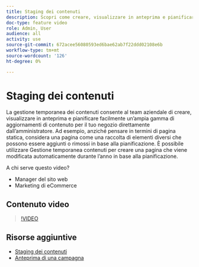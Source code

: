 ```yaml
---
title: Staging dei contenuti
description: Scopri come creare, visualizzare in anteprima e pianificare un’ampia gamma di aggiornamenti di contenuto per il tuo negozio direttamente dall’amministratore.
doc-type: feature video
role: Admin, User
audience: all
activity: use
source-git-commit: 672acee56080593ed6bae62ab7f22ddd02108e6b
workflow-type: tm+mt
source-wordcount: '126'
ht-degree: 0%

---
```


# Staging dei contenuti

La gestione temporanea dei contenuti consente al team aziendale di creare, visualizzare in anteprima e pianificare facilmente un’ampia gamma di aggiornamenti di contenuto per il tuo negozio direttamente dall’amministratore. Ad esempio, anziché pensare in termini di pagina statica, considera una pagina come una raccolta di elementi diversi che possono essere aggiunti o rimossi in base alla pianificazione. È possibile utilizzare Gestione temporanea contenuti per creare una pagina che viene modificata automaticamente durante l’anno in base alla pianificazione.

A chi serve questo video?

- Manager del sito web
- Marketing di eCommerce

## Contenuto video

>[!VIDEO](https://video.tv.adobe.com/v/343784?quality=12&learn=on)

## Risorse aggiuntive

- [Staging dei contenuti](https://docs.magento.com/user-guide/cms/content-staging.html)
- [Anteprima di una campagna](https://docs.magento.com/user-guide/cms/content-staging-preview.html)
